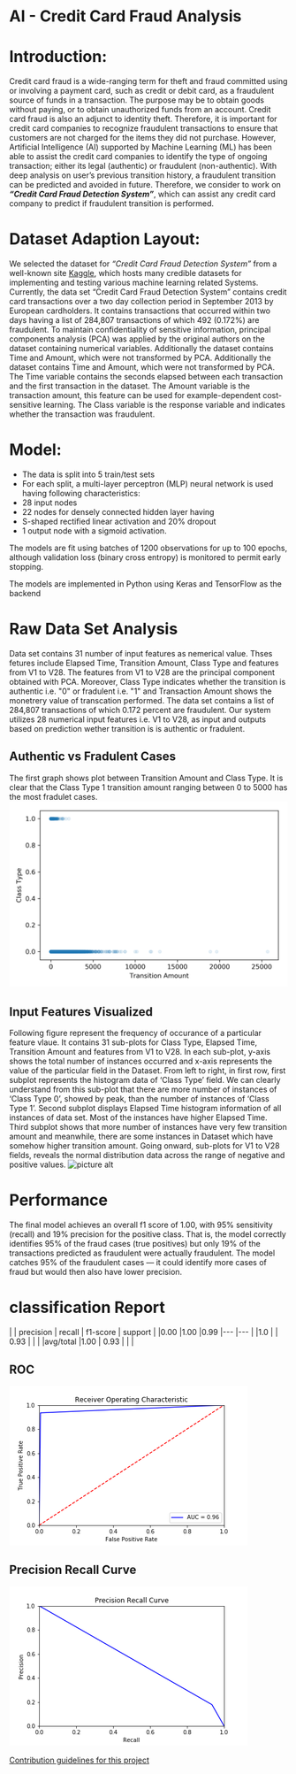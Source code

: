 # AI - Credit Card Fraud Analysis
# Introduction: 
Credit card fraud is a wide-ranging term for theft and fraud committed using or involving a payment card, such as credit or debit card, as a fraudulent source of funds in a transaction. The purpose may be to obtain goods without paying, or to obtain unauthorized funds from an account. Credit card fraud is also an adjunct to identity theft. Therefore, it is important for credit card companies to recognize fraudulent transactions to ensure that customers are not charged for the items they did not purchase. However, Artificial Intelligence (AI) supported by Machine Learning (ML) has been able to assist the credit card companies to identify the type of ongoing transaction; either its legal (authentic) or fraudulent (non-authentic). With deep analysis on user’s previous transition history, a fraudulent transition can be predicted and avoided in future. Therefore, we consider to work on __*“Credit Card Fraud Detection System”*__, which can assist any credit card company to predict if fraudulent transition is performed. 
# Dataset Adaption Layout: 
We selected the dataset for *“Credit Card Fraud Detection System”* from a well-known site [Kaggle](https://www.kaggle.com), which hosts many credible datasets for implementing and testing various machine learning related Systems. Currently, the data set “Credit Card Fraud Detection System” contains credit card transactions over a two day collection period in September 2013 by European cardholders. It contains transactions that occurred within two days having a list of 284,807 transactions of which 492 (0.172%) are fraudulent. To maintain confidentiality of sensitive information, principal components analysis (PCA) was applied by the original authors on the dataset containing numerical variables. Additionally the dataset contains Time and Amount, which were not transformed by PCA. Additionally the dataset contains Time and Amount, which were not transformed by PCA. The Time variable contains the seconds elapsed between each transaction and the first transaction in the dataset. The Amount variable is the transaction amount, this feature can be used for example-dependent cost-sensitive learning. The Class variable is the response variable and indicates whether the transaction was fraudulent.
# Model:
*	The data is split into 5 train/test sets
*	For each split, a multi-layer perceptron (MLP) neural network is used having following characteristics:
* 28 input nodes
* 22 nodes for densely connected hidden layer having
* S-shaped rectified linear activation and 20% dropout
* 1 output node with a sigmoid activation.

The models are fit using batches of 1200 observations for up to 100 epochs, although validation loss (binary cross entropy) is monitored to permit early stopping.

The models are implemented in Python using Keras and TensorFlow as the backend



# Raw Data Set Analysis
Data set contains 31 number of input features as nemerical value. Thses fetures include Elapsed Time, Transition Amount, Class Type and features from V1 to V28. The features from V1 to V28 are the principal component obtained with PCA. Moreover, Class Type indicates whether the transition is authentic i.e. "0" or fradulent i.e. "1" and Transaction Amount shows the monetrery value of transcation performed. The data set contains a list of 284,807 transactions of which 0.172 percent are fraudulent. Our system utilizes  28 numerical input features i.e. V1 to V28, as input and outputs based on prediction wether transition is is authentic or fradulent.
## Authentic vs Fradulent Cases 
The first graph shows plot between Transition Amount and Class Type. It is clear that the Class Type 1 transition amount ranging between 0 to 5000 has the most fradulet cases.
![picture alt](./figures/Transition_amount_vs_class_type.png "Title is optional")

## Input Features Visualized 
Following figure represent the frequency of occurance of a particular feature vlaue. It contains 31 sub-plots for Class Type, Elapsed Time, Transition Amount and  features from  V1 to V28. In each sub-plot, y-axis shows the total number of instances occurred and x-axis represents the value of the particular field in the Dataset.
From left to right, in first row, first subplot represents the histogram data of ‘Class Type’ field. We can clearly understand from this sub-plot that there are more number of instances of ‘Class Type 0’, showed by peak, than the number of instances of ‘Class Type 1’.
Second subplot displays Elapsed Time histogram information of all instances of data set. Most of the instances have higher Elapsed Time.
Third subplot shows that more number of instances have very few transition amount and meanwhile, there are some instances in Dataset which have somehow higher transition amount.
Going onward, sub-plots for V1 to V28 fields, reveals the normal distribution data across the range of negative and positive values.
![picture alt](./figures/credit_card_fields.png "Title is optional")
 
# Performance
The final model achieves an overall f1 score of 1.00, with 95% sensitivity (recall) and 19% precision for the positive class. That is, the model correctly identifies 95% of the fraud cases (true positives) but only 19% of the transactions predicted as fraudulent were actually fraudulent. The model catches 95% of the fraudulent cases — it could identify more cases of fraud but would then also have lower precision.
# classification Report

|   	|  precision 	|  recall 	|  f1-score 	| support  	|
|0.00	|1.00	|0.99	|---	|---	|
|1.0	|   	|   0.93	|   	|   	|
|avg/total |1.00   	|   0.93	|   	|   	|

## ROC
![picture alt](./figures/ROC.png "Title is optional")




## Precision Recall Curve
![picture alt](./figures/precision-recall.png "Title is optional")

[Contribution guidelines for this project](figures/CONTRIBUTING.md)
